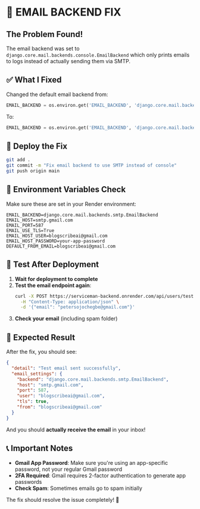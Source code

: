 # 🚨 EMAIL BACKEND FIX

## The Problem Found!
The email backend was set to `django.core.mail.backends.console.EmailBackend` which only prints emails to logs instead of actually sending them via SMTP.

## ✅ What I Fixed
Changed the default email backend from:
```python
EMAIL_BACKEND = os.environ.get('EMAIL_BACKEND', 'django.core.mail.backends.console.EmailBackend')
```

To:
```python
EMAIL_BACKEND = os.environ.get('EMAIL_BACKEND', 'django.core.mail.backends.smtp.EmailBackend')
```

## 🚀 Deploy the Fix

```bash
git add .
git commit -m "Fix email backend to use SMTP instead of console"
git push origin main
```

## 🔧 Environment Variables Check

Make sure these are set in your Render environment:

```
EMAIL_BACKEND=django.core.mail.backends.smtp.EmailBackend
EMAIL_HOST=smtp.gmail.com
EMAIL_PORT=587
EMAIL_USE_TLS=True
EMAIL_HOST_USER=blogscribeai@gmail.com
EMAIL_HOST_PASSWORD=your-app-password
DEFAULT_FROM_EMAIL=blogscribeai@gmail.com
```

## 🧪 Test After Deployment

1. **Wait for deployment to complete**
2. **Test the email endpoint again**:
   ```bash
   curl -X POST https://serviceman-backend.onrender.com/api/users/test-email/ \
     -H "Content-Type: application/json" \
     -d '{"email": "petersojochegbe@gmail.com"}'
   ```
3. **Check your email** (including spam folder)

## 🎯 Expected Result

After the fix, you should see:
```json
{
  "detail": "Test email sent successfully",
  "email_settings": {
    "backend": "django.core.mail.backends.smtp.EmailBackend",
    "host": "smtp.gmail.com",
    "port": 587,
    "user": "blogscribeai@gmail.com",
    "tls": true,
    "from": "blogscribeai@gmail.com"
  }
}
```

And you should **actually receive the email** in your inbox!

## 📞 Important Notes

- **Gmail App Password**: Make sure you're using an app-specific password, not your regular Gmail password
- **2FA Required**: Gmail requires 2-factor authentication to generate app passwords
- **Check Spam**: Sometimes emails go to spam initially

The fix should resolve the issue completely! 🎉
